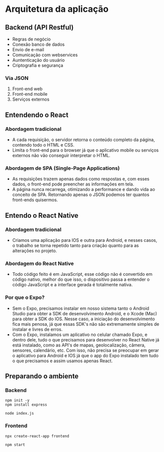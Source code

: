 # Arquitetura da aplicação

## Backend (API Restful)
- Regras de negócio
- Conexão banco de dados
- Envio de e-mail
- Comunicação com webservices
- Auntenticação do usuário
- Criptografia e segurança
### Via JSON
1. Front-end web
2. Front-end mobile
3. Serviços externos

## Entendendo o React
### Abordagem tradicional
- A cada requisição, o servidor retorna o conteúdo completo da página, contendo todo o HTML e CSS.
- Limita o front-end para o browser já que o aplicativo mobile ou serviços externos não vão conseguir interpretar o HTML.
### Abordagem de SPA (Single-Page Applications)
- As requisições trazem apenas dados como respostas e, com esses dados, o front-end pode preencher as informações em tela.
- A página nunca recarrega, otimizando a performance e dando vida ao conceito de SPA. Retornando apenas o JSON podemos ter quantos front-ends quisermos.

## Entendo o React Native
### Abordagem tradicional
- Criamos uma aplicação para IOS e outra para Android, e nesses casos, o trabalho se torna repetido tanto para criação quanto para as alterações no projeto.
### Abordagem do React Native
- Todo código feito é em JavaScript, esse código não é convertido em código nativo, melhor do que isso, o dispositivo passa a entender o código JavaScript e a interface gerada é totalmente nativa.
### Por que o Expo?
- Sem o Expo, precisamos instalar em nosso sistema tanto o Android Studio para obter a SDK de desenvolvimento Android, e o Xcode (Mac) para obter a SDK do IOS. Nesse caso, a iniciação do desenvolvimento fica mais penosa, já que essas SDK's não são extremamente simples de instalar e livres de erros.
- Com o Expo, instalamos um aplicativo no celular chamado Expo, e dentro dele, tudo o que precisamos para desenvolver no React Native já está instalado, como as API's de mapas, geolocalização, câmera, sensores, calendário, etc. Com isso, não precisa se preocupar em gerar o aplicativo para Android e IOS já que o app do Expo instalado tem tudo o que precisamos e assim usamos apenas React.

## Preparando o ambiente
### Backend
```
npm init -y
npm install express

node index.js
```
### Frontend
```
npx create-react-app frontend

npm start
```